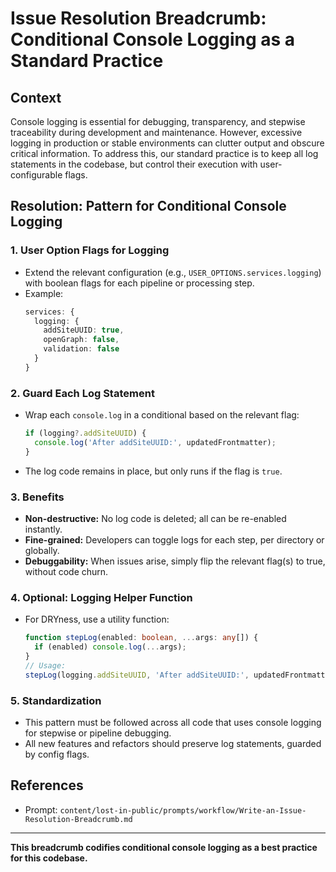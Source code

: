 # Issue Resolution Breadcrumb: Conditional Console Logging as a Standard Practice

## Context

Console logging is essential for debugging, transparency, and stepwise traceability during development and maintenance. However, excessive logging in production or stable environments can clutter output and obscure critical information. To address this, our standard practice is to keep all log statements in the codebase, but control their execution with user-configurable flags.

## Resolution: Pattern for Conditional Console Logging

### 1. **User Option Flags for Logging**
- Extend the relevant configuration (e.g., `USER_OPTIONS.services.logging`) with boolean flags for each pipeline or processing step.
- Example:
  ```typescript
  services: {
    logging: {
      addSiteUUID: true,
      openGraph: false,
      validation: false
    }
  }
  ```

### 2. **Guard Each Log Statement**
- Wrap each `console.log` in a conditional based on the relevant flag:
  ```typescript
  if (logging?.addSiteUUID) {
    console.log('After addSiteUUID:', updatedFrontmatter);
  }
  ```
- The log code remains in place, but only runs if the flag is `true`.

### 3. **Benefits**
- **Non-destructive:** No log code is deleted; all can be re-enabled instantly.
- **Fine-grained:** Developers can toggle logs for each step, per directory or globally.
- **Debuggability:** When issues arise, simply flip the relevant flag(s) to true, without code churn.

### 4. **Optional: Logging Helper Function**
- For DRYness, use a utility function:
  ```typescript
  function stepLog(enabled: boolean, ...args: any[]) {
    if (enabled) console.log(...args);
  }
  // Usage:
  stepLog(logging.addSiteUUID, 'After addSiteUUID:', updatedFrontmatter);
  ```

### 5. **Standardization**
- This pattern must be followed across all code that uses console logging for stepwise or pipeline debugging.
- All new features and refactors should preserve log statements, guarded by config flags.

## References
- Prompt: `content/lost-in-public/prompts/workflow/Write-an-Issue-Resolution-Breadcrumb.md`

---

**This breadcrumb codifies conditional console logging as a best practice for this codebase.**